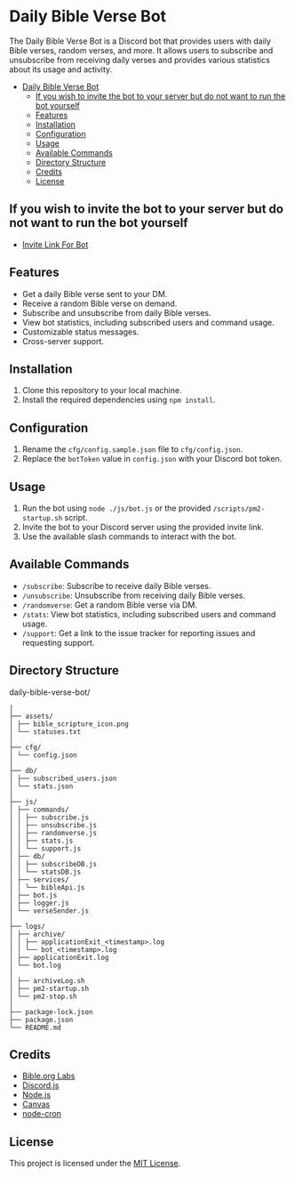 # Daily Bible Verse Bot

The Daily Bible Verse Bot is a Discord bot that provides users with daily Bible verses, random verses, and more. It allows users to subscribe and unsubscribe from receiving daily verses and provides various statistics about its usage and activity.

- [Daily Bible Verse Bot](#daily-bible-verse-bot)
  - [If you wish to invite the bot to your server but do not want to run the bot yourself](#if-you-wish-to-invite-the-bot-to-your-server-but-do-not-want-to-run-the-bot-yourself)
  - [Features](#features)
  - [Installation](#installation)
  - [Configuration](#configuration)
  - [Usage](#usage)
  - [Available Commands](#available-commands)
  - [Directory Structure](#directory-structure)
  - [Credits](#credits)
  - [License](#license)


## If you wish to invite the bot to your server but do not want to run the bot yourself
- [Invite Link For Bot](https://discord.com/api/oauth2/authorize?client_id=1138224345446105108&permissions=380104993792&scope=applications.commands%20bot)

## Features

- Get a daily Bible verse sent to your DM.
- Receive a random Bible verse on demand.
- Subscribe and unsubscribe from daily Bible verses.
- View bot statistics, including subscribed users and command usage.
- Customizable status messages.
- Cross-server support.

## Installation

1. Clone this repository to your local machine.
2. Install the required dependencies using `npm install`.

## Configuration

1. Rename the `cfg/config.sample.json` file to `cfg/config.json`.
2. Replace the `botToken` value in `config.json` with your Discord bot token.

## Usage

1. Run the bot using `node ./js/bot.js` or the provided `/scripts/pm2-startup.sh` script.
2. Invite the bot to your Discord server using the provided invite link.
3. Use the available slash commands to interact with the bot.

## Available Commands

- `/subscribe`: Subscribe to receive daily Bible verses.
- `/unsubscribe`: Unsubscribe from receiving daily Bible verses.
- `/randomverse`: Get a random Bible verse via DM.
- `/stats`: View bot statistics, including subscribed users and command usage.
- `/support`: Get a link to the issue tracker for reporting issues and requesting support.

## Directory Structure

daily-bible-verse-bot/

```
│
├── assets/
│ ├── bible_scripture_icon.png
│ └── statuses.txt
│
├── cfg/
│ └── config.json
│
├── db/
│ ├── subscribed_users.json
│ └── stats.json
│
├── js/
│ ├── commands/
│ │ ├── subscribe.js
│ │ ├── unsubscribe.js
│ │ ├── randomverse.js
│ │ ├── stats.js
│ │ └── support.js
│ ├── db/
│ │ ├── subscribeDB.js
│ │ └── statsDB.js
│ ├── services/
│ │ └── bibleApi.js
│ ├── bot.js
│ ├── logger.js
│ └── verseSender.js
│
├── logs/
│ ├── archive/
│ │ ├── applicationExit_<timestamp>.log
│ │ └── bot_<timestamp>.log
│ ├── applicationExit.log
│ └── bot.log
│
│ ├── archiveLog.sh
│ ├── pm2-startup.sh
│ └── pm2-stop.sh
│
├── package-lock.json
├── package.json
└── README.md
```

## Credits

- [Bible.org Labs](https://labs.bible.org/)
- [Discord.js](https://discord.js.org/)
- [Node.js](https://nodejs.org/)
- [Canvas](https://www.npmjs.com/package/canvas)
- [node-cron](https://www.npmjs.com/package/node-cron)

## License

This project is licensed under the [MIT License](LICENSE).
